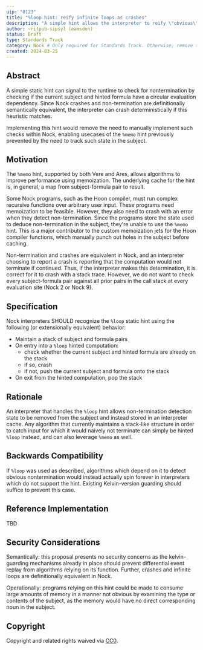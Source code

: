 ```yaml
---
uip: "0123"
title: "%loop hint: reify infinite loops as crashes"
description: "A simple hint allows the interpreter to reify \"obvious\" non-terminating loops as Nock crashes."
author: ~ritpub-sipsyl (eamsden) 
status: Draft
type: Standards Track
category: Nock # Only required for Standards Track. Otherwise, remove this field.
created: 2024-03-25
---
```


## Abstract

A simple static hint can signal to the runtime to check for nontermination by checking if the current subject and hinted formula have a circular evaluation dependency. Since Nock crashes and non-termination are definitionally semantically equivalent, the interpreter can crash deterministically if this heuristic matches. 

Implementing this hint would remove the need to manually implement such checks within Nock, enabling usecases of the `%memo` hint previously prevented by the need to track such state in the subject.

## Motivation

The `%memo` hint, supported by both Vere and Ares, allows algorithms to improve performance using memoization. The underlying cache for the hint is, in general, a map from subject-formula pair to result.

Some Nock programs, such as the Hoon compiler, must run complex recursive functions over arbitrary user input. These programs need memoization to be feasible. However, they also need to crash with an error when they detect non-termination. Since the programs store the state used to deduce non-termination in the subject, they're unable to use the `%memo` hint. This is a major contributor to the custom memoization jets for the Hoon compiler functions, which manually punch out holes in the subject before caching.

Non-termination and crashes are equivalent in Nock, and an interpreter choosing to report a crash is reporting that the computation would not terminate if continued. Thus, if the interpreter makes this determination, it is correct for it to crash with a stack trace. However, we do not want to check every subject-formula pair against all prior pairs in the call stack at every evaluation site (Nock 2 or Nock 9).

## Specification

Nock interpreters SHOULD recognize the `%loop` static hint using the following (or extensionally equivalent) behavior:

- Maintain a stack of subject and formula pairs
- On entry into a `%loop` hinted computation:
  - check whether the current subject and hinted formula are already on the stack
  - if so, crash
  - if not, push the current subject and formula onto the stack
- On exit from the hinted computation, pop the stack

## Rationale

An interpreter that handles the `%loop` hint allows non-termination detection state to be removed from the subject and instead stored in an interpreter cache. Any algorithm that currently maintains a stack-like structure in order to catch input for which it would naively not terminate can simply be hinted `%loop` instead, and can also leverage `%memo` as well.

## Backwards Compatibility

If `%loop` was used as described, algorithms which depend on it to detect obvious nontermination would instead actually spin forever in interpreters which do not support the hint. Existing Kelvin-version guarding should suffice to prevent this case.

## Reference Implementation

TBD

## Security Considerations

Semantically: this proposal presents no security concerns as the kelvin-guarding mechanisms already in place should prevent differential event replay from algorithms relying on its function. Further, crashes and infinite loops are definitionally equivalent in Nock.

Operationally: programs relying on this hint could be made to consume large amounts of memory in a manner not obvious by examining the type or contents of the subject, as the memory would have no direct corresponding noun in the subject.

## Copyright

Copyright and related rights waived via [CC0](../LICENSE.md).
